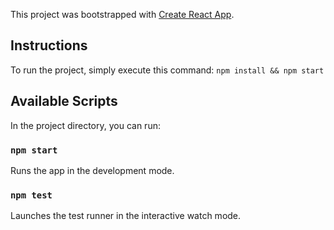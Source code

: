 This project was bootstrapped with [Create React App](https://github.com/facebook/create-react-app).

## Instructions

To run the project, simply execute this command:
`npm install && npm start`

## Available Scripts

In the project directory, you can run:

### `npm start`

Runs the app in the development mode.<br>

### `npm test`

Launches the test runner in the interactive watch mode.<br>
